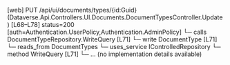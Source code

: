 [web] PUT /api/ui/documents/types/{id:Guid}  (Dataverse.Api.Controllers.UI.Documents.DocumentTypesController.Update)  [L68–L78] status=200 [auth=Authentication.UserPolicy,Authentication.AdminPolicy]
  └─ calls DocumentTypeRepository.WriteQuery [L71]
  └─ write DocumentType [L71]
    └─ reads_from DocumentTypes
  └─ uses_service IControlledRepository<DocumentType>
    └─ method WriteQuery [L71]
      └─ ... (no implementation details available)

